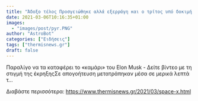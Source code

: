 ```yaml
---
title: "Άδοξο τέλος Προσγειώθηκε αλλά εξερράγη και ο τρίτος υπό δοκιμή πύραυλος της Space X"
date: 2021-03-06T10:16:35+01:00
images:
  - "images/post/pyr.PNG"
author: "AstroBot"
categories: ["Ειδήσεις"]
tags: ["thermisnews.gr"]
draft: false
---
```


Παραλίγο να τα καταφέρει το «καμάρι» του Elon Musk - Δείτε βίντεο με τη στιγμή της έκρηξηςΣε απογοήτευση μετατράπηκαν μέσα σε μερικά λεπτά τ...

Διαβάστε περισσότερα: https://www.thermisnews.gr/2021/03/space-x.html

